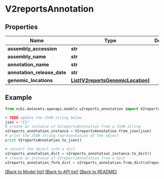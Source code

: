 # V2reportsAnnotation


## Properties

Name | Type | Description | Notes
------------ | ------------- | ------------- | -------------
**assembly_accession** | **str** |  | [optional] 
**assembly_name** | **str** |  | [optional] 
**annotation_name** | **str** |  | [optional] 
**annotation_release_date** | **str** |  | [optional] 
**genomic_locations** | [**List[V2reportsGenomicLocation]**](V2reportsGenomicLocation.md) |  | [optional] 

## Example

```python
from ncbi.datasets.openapi.models.v2reports_annotation import V2reportsAnnotation

# TODO update the JSON string below
json = "{}"
# create an instance of V2reportsAnnotation from a JSON string
v2reports_annotation_instance = V2reportsAnnotation.from_json(json)
# print the JSON string representation of the object
print V2reportsAnnotation.to_json()

# convert the object into a dict
v2reports_annotation_dict = v2reports_annotation_instance.to_dict()
# create an instance of V2reportsAnnotation from a dict
v2reports_annotation_form_dict = v2reports_annotation.from_dict(v2reports_annotation_dict)
```
[[Back to Model list]](../README.md#documentation-for-models) [[Back to API list]](../README.md#documentation-for-api-endpoints) [[Back to README]](../README.md)


